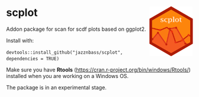 # scplot <img src='man/scplot_hex.png' align="right" height = "135" />

Addon package for scan for scdf plots based on ggplot2.

Install with:

`devtools::install_github("jazznbass/scplot", dependencies = TRUE)`

Make sure you have **Rtools** (https://cran.r-project.org/bin/windows/Rtools/) installed when you are working on a Windows OS.

The package is in an experimental stage.


